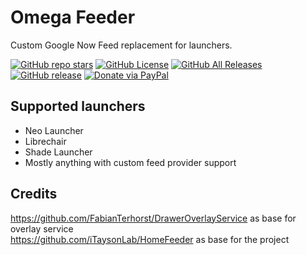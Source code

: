 # Omega Feeder
Custom Google Now Feed replacement for launchers.

[![GitHub repo stars](https://img.shields.io/github/stars/saulhdev/OmegaFeeder?style=flat)](https://github.com/saulhdev/OmegaFeeder/stargazers)
[![GitHub License](https://img.shields.io/github/license/saulhdev/OmegaFeeder)](https://github.com/saulhdev/Neo-Launcher/blob/main/LICENSE)
[![GitHub All Releases](https://img.shields.io/github/downloads/saulhdev/OmegaFeeder/total.svg)](https://github.com/saulhdev/OmegaFeeder/releases/)
[![GitHub release](https://img.shields.io/github/v/release/saulhdev/Neo-Launcher?display_name=tag)](https://github.com/saulhdev/OmegaFeeder/releases/latest)
<a href="https://www.paypal.com/paypalme/saulhdev"><img src="https://img.shields.io/badge/Paypal-Donate-blue?style=flat&logo=paypal" alt="Donate via PayPal"/></a>

## Supported launchers
- Neo Launcher
- Librechair
- Shade Launcher
- Mostly anything with custom feed provider support

## Credits
https://github.com/FabianTerhorst/DrawerOverlayService as base for overlay service <br/>
https://github.com/iTaysonLab/HomeFeeder as base for the project